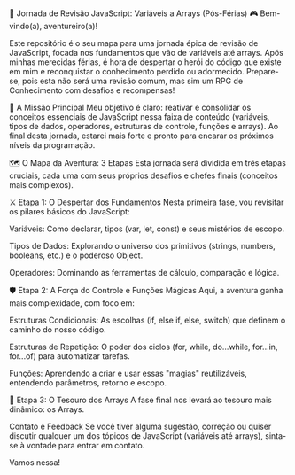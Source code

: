 🚀 Jornada de Revisão JavaScript: Variáveis a Arrays (Pós-Férias) 🎮
Bem-vindo(a), aventureiro(a)!

Este repositório é o seu mapa para uma jornada épica de revisão de JavaScript, focada nos fundamentos que vão de variáveis até arrays. Após minhas merecidas férias, é hora de despertar o herói do código que existe em mim e reconquistar o conhecimento perdido ou adormecido. Prepare-se, pois esta não será uma revisão comum, mas sim um RPG de Conhecimento com desafios e recompensas!

🎯 A Missão Principal
Meu objetivo é claro: reativar e consolidar os conceitos essenciais de JavaScript nessa faixa de conteúdo (variáveis, tipos de dados, operadores, estruturas de controle, funções e arrays). Ao final desta jornada, estarei mais forte e pronto para encarar os próximos níveis da programação.

🗺️ O Mapa da Aventura: 3 Etapas
Esta jornada será dividida em três etapas cruciais, cada uma com seus próprios desafios e chefes finais (conceitos mais complexos).

⚔️ Etapa 1: O Despertar dos Fundamentos
Nesta primeira fase, vou revisitar os pilares básicos do JavaScript:

Variáveis: Como declarar, tipos (var, let, const) e seus mistérios de escopo.

Tipos de Dados: Explorando o universo dos primitivos (strings, numbers, booleans, etc.) e o poderoso Object.

Operadores: Dominando as ferramentas de cálculo, comparação e lógica.

🛡️ Etapa 2: A Força do Controle e Funções Mágicas
Aqui, a aventura ganha mais complexidade, com foco em:

Estruturas Condicionais: As escolhas (if, else if, else, switch) que definem o caminho do nosso código.

Estruturas de Repetição: O poder dos ciclos (for, while, do...while, for...in, for...of) para automatizar tarefas.

Funções: Aprendendo a criar e usar essas "magias" reutilizáveis, entendendo parâmetros, retorno e escopo.

💎 Etapa 3: O Tesouro dos Arrays
A fase final nos levará ao tesouro mais dinâmico: os Arrays.

Contato e Feedback
Se você tiver alguma sugestão, correção ou quiser discutir qualquer um dos tópicos de JavaScript (variáveis até arrays), sinta-se à vontade para entrar em contato.

Vamos nessa!
